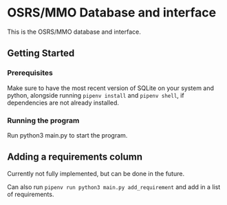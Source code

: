 # OSRS/MMO Database and interface

This is the OSRS/MMO database and interface.

## Getting Started

### Prerequisites

Make sure to have the most recent version of SQLite on your system and python, alongside running ```pipenv install``` and ```pipenv shell```, if dependencies are not already installed.

### Running the program

Run python3 main.py to start the program.

## Adding a requirements column
Currently not fully implemented, but can be done in the future.

Can also run ```pipenv run python3 main.py add_requirement``` and add in a list of requirements.




